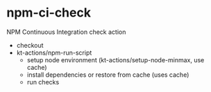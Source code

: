 # npm-ci-check

NPM Continuous Integration check action

- checkout
- kt-actions/npm-run-script
  - setup node environment (kt-actions/setup-node-minmax, use cache)
  - install dependencies or restore from cache (uses cache)
  - run checks
